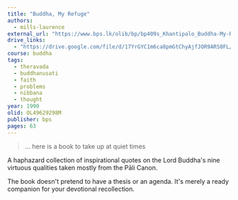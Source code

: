 ```yaml
---
title: "Buddha, My Refuge"
authors:
  - mills-laurence
external_url: "https://www.bps.lk/olib/bp/bp409s_Khantipalo_Buddha-My-Refuge.pdf"
drive_links:
  - "https://drive.google.com/file/d/17YrGYC1m6ca8pmGtChyAjfJOR9ARS0FL/view?usp=drivesdk"
course: buddha
tags:
  - theravada
  - buddhanusati
  - faith
  - problems
  - nibbana
  - thought
year: 1990
olid: OL49629298M
publisher: bps
pages: 63
---
```


> … here is a book to take up at quiet times

A haphazard collection of inspirational quotes on the Lord Buddha's nine virtuous qualities taken mostly from the Pāli Canon.

The book doesn't pretend to have a thesis or an agenda. It's merely a ready companion for your devotional recollection.

